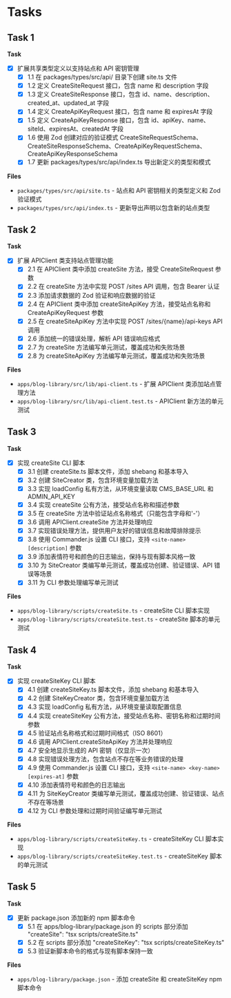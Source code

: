 # Tasks

## Task 1

**Task**

- [x] 扩展共享类型定义以支持站点和 API 密钥管理
  - [x] 1.1 在 packages/types/src/api/ 目录下创建 site.ts 文件
  - [x] 1.2 定义 CreateSiteRequest 接口，包含 name 和 description 字段
  - [x] 1.3 定义 CreateSiteResponse 接口，包含 id、name、description、created_at、updated_at 字段
  - [x] 1.4 定义 CreateApiKeyRequest 接口，包含 name 和 expiresAt 字段
  - [x] 1.5 定义 CreateApiKeyResponse 接口，包含 id、apiKey、name、siteId、expiresAt、createdAt 字段
  - [x] 1.6 使用 Zod 创建对应的验证模式 CreateSiteRequestSchema、CreateSiteResponseSchema、CreateApiKeyRequestSchema、CreateApiKeyResponseSchema
  - [x] 1.7 更新 packages/types/src/api/index.ts 导出新定义的类型和模式

**Files**

- `packages/types/src/api/site.ts` - 站点和 API 密钥相关的类型定义和 Zod 验证模式
- `packages/types/src/api/index.ts` - 更新导出声明以包含新的站点类型

## Task 2

**Task**

- [x] 扩展 APIClient 类支持站点管理功能
  - [x] 2.1 在 APIClient 类中添加 createSite 方法，接受 CreateSiteRequest 参数
  - [x] 2.2 在 createSite 方法中实现 POST /sites API 调用，包含 Bearer 认证
  - [x] 2.3 添加请求数据的 Zod 验证和响应数据的验证
  - [x] 2.4 在 APIClient 类中添加 createSiteApiKey 方法，接受站点名称和 CreateApiKeyRequest 参数
  - [x] 2.5 在 createSiteApiKey 方法中实现 POST /sites/{name}/api-keys API 调用
  - [x] 2.6 添加统一的错误处理，解析 API 错误响应格式
  - [x] 2.7 为 createSite 方法编写单元测试，覆盖成功和失败场景
  - [x] 2.8 为 createSiteApiKey 方法编写单元测试，覆盖成功和失败场景

**Files**

- `apps/blog-library/src/lib/api-client.ts` - 扩展 APIClient 类添加站点管理方法
- `apps/blog-library/src/lib/api-client.test.ts` - APIClient 新方法的单元测试

## Task 3

**Task**

- [x] 实现 createSite CLI 脚本
  - [x] 3.1 创建 createSite.ts 脚本文件，添加 shebang 和基本导入
  - [x] 3.2 创建 SiteCreator 类，包含环境变量加载方法
  - [x] 3.3 实现 loadConfig 私有方法，从环境变量读取 CMS_BASE_URL 和 ADMIN_API_KEY
  - [x] 3.4 实现 createSite 公有方法，接受站点名称和描述参数
  - [x] 3.5 在 createSite 方法中验证站点名称格式（只能包含字母和'-'）
  - [x] 3.6 调用 APIClient.createSite 方法并处理响应
  - [x] 3.7 实现错误处理方法，提供用户友好的错误信息和故障排除提示
  - [x] 3.8 使用 Commander.js 设置 CLI 接口，支持 `<site-name> [description]` 参数
  - [x] 3.9 添加表情符号和颜色的日志输出，保持与现有脚本风格一致
  - [x] 3.10 为 SiteCreator 类编写单元测试，覆盖成功创建、验证错误、API 错误等场景
  - [x] 3.11 为 CLI 参数处理编写单元测试

**Files**

- `apps/blog-library/scripts/createSite.ts` - createSite CLI 脚本实现
- `apps/blog-library/scripts/createSite.test.ts` - createSite 脚本的单元测试

## Task 4

**Task**

- [x] 实现 createSiteKey CLI 脚本
  - [x] 4.1 创建 createSiteKey.ts 脚本文件，添加 shebang 和基本导入
  - [x] 4.2 创建 SiteKeyCreator 类，包含环境变量加载方法
  - [x] 4.3 实现 loadConfig 私有方法，从环境变量读取配置信息
  - [x] 4.4 实现 createSiteKey 公有方法，接受站点名称、密钥名称和过期时间参数
  - [x] 4.5 验证站点名称格式和过期时间格式（ISO 8601）
  - [x] 4.6 调用 APIClient.createSiteApiKey 方法并处理响应
  - [x] 4.7 安全地显示生成的 API 密钥（仅显示一次）
  - [x] 4.8 实现错误处理方法，包含站点不存在等业务错误的处理
  - [x] 4.9 使用 Commander.js 设置 CLI 接口，支持 `<site-name> <key-name> [expires-at]` 参数
  - [x] 4.10 添加表情符号和颜色的日志输出
  - [x] 4.11 为 SiteKeyCreator 类编写单元测试，覆盖成功创建、验证错误、站点不存在等场景
  - [x] 4.12 为 CLI 参数处理和过期时间验证编写单元测试

**Files**

- `apps/blog-library/scripts/createSiteKey.ts` - createSiteKey CLI 脚本实现
- `apps/blog-library/scripts/createSiteKey.test.ts` - createSiteKey 脚本的单元测试

## Task 5

**Task**

- [x] 更新 package.json 添加新的 npm 脚本命令
  - [x] 5.1 在 apps/blog-library/package.json 的 scripts 部分添加 "createSite": "tsx scripts/createSite.ts"
  - [x] 5.2 在 scripts 部分添加 "createSiteKey": "tsx scripts/createSiteKey.ts"
  - [x] 5.3 验证新脚本命令的格式与现有脚本保持一致

**Files**

- `apps/blog-library/package.json` - 添加 createSite 和 createSiteKey npm 脚本命令
